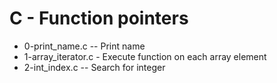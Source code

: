 # C - Function pointers
- 0-print_name.c -- Print name
- 1-array_iterator.c - Execute function on each array element
- 2-int_index.c -- Search for integer
